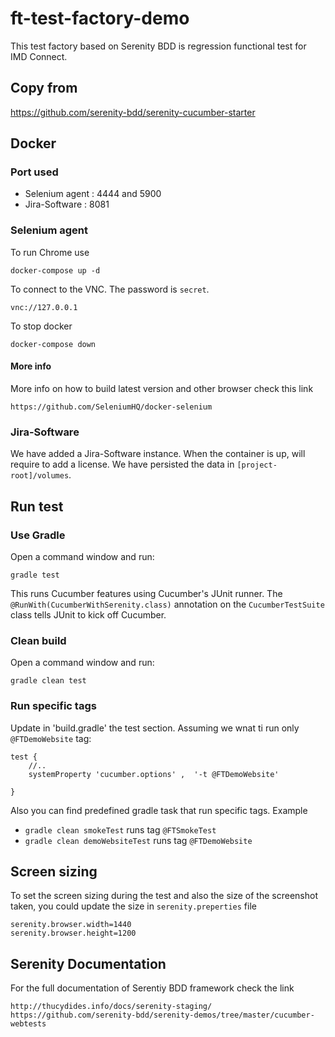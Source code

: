 # ft-test-factory-demo

This test factory based on Serenity BDD is regression functional test for IMD Connect.

## Copy from

https://github.com/serenity-bdd/serenity-cucumber-starter

## Docker

### Port used
* Selenium agent : 4444 and 5900
* Jira-Software : 8081

### Selenium agent

To run Chrome use
```
docker-compose up -d
```

To connect to the VNC. The password is `secret`.
```
vnc://127.0.0.1
```

To stop docker
```
docker-compose down
```

#### More info
More info on how to build latest version and other browser check this link
```
https://github.com/SeleniumHQ/docker-selenium
```

### Jira-Software
We have added a Jira-Software instance. When the container is up, will require to add a license. We have persisted the data in `[project-root]/volumes`.

## Run test

### Use Gradle

Open a command window and run:
```
gradle test
```
This runs Cucumber features using Cucumber's JUnit runner. The `@RunWith(CucumberWithSerenity.class)` annotation on the `CucumberTestSuite`
class tells JUnit to kick off Cucumber.

### Clean build
Open a command window and run:
```
gradle clean test
```

### Run specific tags
Update in 'build.gradle' the test section. Assuming we wnat ti run only `@FTDemoWebsite` tag:

```
test {
    //..
    systemProperty 'cucumber.options' ,  '-t @FTDemoWebsite'

}
```
Also you can find predefined gradle task that run specific tags. Example 
* `gradle clean smokeTest` runs tag `@FTSmokeTest`
* `gradle clean demoWebsiteTest` runs tag `@FTDemoWebsite`

## Screen sizing
To set the screen sizing during the test and also the size of the screenshot taken, you could update the size in `serenity.preperties` file
```
serenity.browser.width=1440
serenity.browser.height=1200
```

## Serenity Documentation
For the full documentation of Serentiy BDD framework check the link
```
http://thucydides.info/docs/serenity-staging/
https://github.com/serenity-bdd/serenity-demos/tree/master/cucumber-webtests
```
